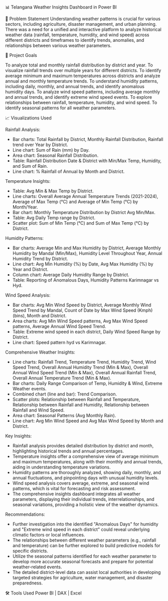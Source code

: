 📊 Telangana Weather Insights Dashboard in Power BI

🎯 Problem Statement
Understanding weather patterns is crucial for various sectors, including agriculture, disaster management, and urban planning. There was a need for a unified and interactive platform to analyze historical weather data (rainfall, temperature, humidity, and wind speed) across different districts and timeframes to identify trends, anomalies, and relationships between various weather parameters.

🥅 Project Goals

To analyze total and monthly rainfall distribution by district and year.
To visualize rainfall trends over multiple years for different districts.
To identify average minimum and maximum temperatures across districts and analyze annual and monthly temperature trends.
To understand humidity patterns, including daily, monthly, and annual trends, and identify anomalous humidity days.
To analyze wind speed patterns, including average monthly and annual trends, and identify extreme wind speed events.
To explore relationships between rainfall, temperature, humidity, and wind speed.
To identify seasonal patterns for all weather parameters.

📈 Visualizations Used

Rainfall Analysis:

* Bar charts: Total Rainfall by District, Monthly Rainfall Distribution, Rainfall trend over Year by District.
* Line chart: Sum of Rain (mm) by Day.
* Area chart: Seasonal Rainfall Distribution.
* Table: Rainfall Distribution Date & District with Min/Max Temp, Humidity, and Sum of Rain.
* Line chart: % Rainfall of Annual by Month and District.

Temperature Insights:

* Table: Avg Min & Max Temp by District.
* Line charts: Overall Average Annual Temperature Trends (2021-2024), Average of Max Temp (°C) and Average of Min Temp (°C) by Month/Year.
* Bar chart: Monthly Temperature Distribution by District Avg Min/Max.
* Table: Avg Daily Temp range by District.
* Scatter plot: Sum of Min Temp (°C) and Sum of Max Temp (°C) by District.

Humidity Patterns:

* Bar charts: Average Min and Max Humidity by District, Average Monthly Humidity by Mandal (Min/Max), Humidity Level Throughout Year, Annual Humidity Trend by District.
* Line chart: Avg Min Humidity (%) by Date, Avg Max Humidity (%) by Year and District.
* Column chart: Average Daily Humidity Range by District.
* Table: Reporting of Anomalous Days, Humidity Patterns Karimnagar vs Hyd.

Wind Speed Analysis:

* Bar charts: Avg Min Wind Speed by District, Average Monthly Wind Speed Trend by Mandal, Count of Date by Max Wind Speed (Kmph) (bins), Month and District.
* Area charts: Avg Min Wind Speed patterns, Avg Max Wind Speed patterns, Average Annual Wind Speed Trend.
* Table: Extreme wind speed in each district, Daily Wind Speed Range by District.
* Line chart: Speed pattern hyd vs Karimnagar.

Comprehensive Weather Insights:

* Line charts: Rainfall Trend, Temperature Trend, Humidity Trend, Wind Speed Trend, Overall Annual Humidity Trend (Min & Max), Overall Annual Wind Speed Trend (Min & Max), Overall Annual Rainfall Trend, Overall Annual Temperature Trend (Min & Max).
* Bar charts: Daily Range Comparison of Temp, Humidity & Wind, Extreme Weather events.
* Combined chart (line and bar): Trend Comparison.
* Scatter plots: Relationship between Rainfall and Temperature, Relationship between Rainfall and Humidity, Relationship between Rainfall and Wind Speed.
* Area chart: Seasonal Patterns (Avg Monthly Rain).
* Line chart: Avg Min Wind Speed and Avg Max Wind Speed by Month and District.

Key Insights:

* Rainfall analysis provides detailed distribution by district and month, highlighting historical trends and annual percentages.
* Temperature insights offer a comprehensive view of average minimum and maximum temperatures, along with their monthly and annual trends, aiding in understanding temperature variations.
* Humidity patterns are thoroughly analyzed, showing daily, monthly, and annual fluctuations, and pinpointing days with unusual humidity levels.
* Wind speed analysis covers average, extreme, and seasonal wind patterns, which is vital for forecasting and risk assessment.
* The comprehensive insights dashboard integrates all weather parameters, displaying their individual trends, interrelationships, and seasonal variations, providing a holistic view of the weather dynamics.

Recommendations:

* Further investigation into the identified "Anomalous Days" for humidity and "Extreme wind speed in each district" could reveal underlying climatic factors or local influences.
* The relationships between different weather parameters (e.g., rainfall and temperature) can be further explored to build predictive models for specific districts.
* Utilize the seasonal patterns identified for each weather parameter to develop more accurate seasonal forecasts and prepare for potential weather-related events.
* The detailed district-level data can assist local authorities in developing targeted strategies for agriculture, water management, and disaster preparedness.

🛠 Tools Used
Power BI | DAX | Excel 
